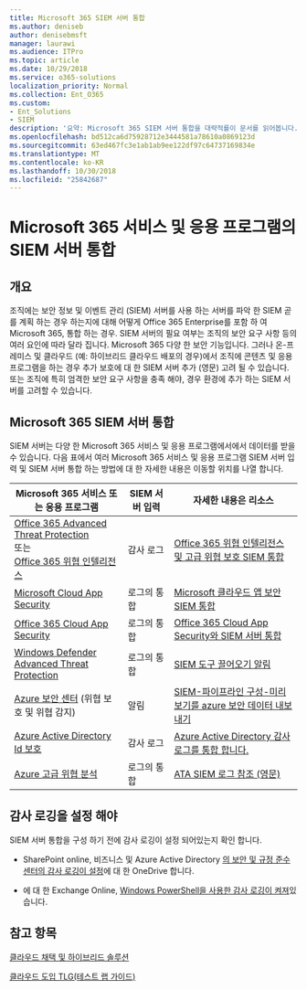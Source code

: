 ```yaml
---
title: Microsoft 365 SIEM 서버 통합
ms.author: deniseb
author: denisebmsft
manager: laurawi
ms.audience: ITPro
ms.topic: article
ms.date: 10/29/2018
ms.service: o365-solutions
localization_priority: Normal
ms.collection: Ent_O365
ms.custom:
- Ent_Solutions
- SIEM
description: '요약: Microsoft 365 SIEM 서버 통합을 대략적를이 문서를 읽어봅니다.'
ms.openlocfilehash: bd512ca6d75928712e3444581a78610a0869123d
ms.sourcegitcommit: 63ed467fc3e1ab1ab9ee122df97c64737169834e
ms.translationtype: MT
ms.contentlocale: ko-KR
ms.lasthandoff: 10/30/2018
ms.locfileid: "25842687"
---
```

# <a name="siem-server-integration-with-microsoft-365-services-and-applications"></a>Microsoft 365 서비스 및 응용 프로그램의 SIEM 서버 통합

## <a name="overview"></a>개요

조직에는 보안 정보 및 이벤트 관리 (SIEM) 서버를 사용 하는 서버를 파악 한 SIEM 곧를 계획 하는 경우 하는지에 대해 어떻게 Office 365 Enterprise를 포함 하 여 Microsoft 365, 통합 하는 경우. SIEM 서버의 필요 여부는 조직의 보안 요구 사항 등의 여러 요인에 따라 달라 집니다. Microsoft 365 다양 한 보안 기능입니다. 그러나 온-프레미스 및 클라우드 (예: 하이브리드 클라우드 배포의 경우)에서 조직에 콘텐츠 및 응용 프로그램을 하는 경우 추가 보호에 대 한 SIEM 서버 추가 (영문) 고려 될 수 있습니다. 또는 조직에 특히 엄격한 보안 요구 사항을 충족 해야, 경우 환경에 추가 하는 SIEM 서버를 고려할 수 있습니다.

## <a name="siem-server-integration-microsoft-365"></a>Microsoft 365 SIEM 서버 통합

SIEM 서버는 다양 한 Microsoft 365 서비스 및 응용 프로그램에서에서 데이터를 받을 수 있습니다. 다음 표에서 여러 Microsoft 365 서비스 및 응용 프로그램 SIEM 서버 입력 및 SIEM 서버 통합 하는 방법에 대 한 자세한 내용은 이동할 위치를 나열 합니다. 

| Microsoft 365 서비스 또는 응용 프로그램 | SIEM 서버 입력 | 자세한 내용은 리소스 |
| --- | --- | --- |
| [Office 365 Advanced Threat Protection](office-365-atp.md) <br/>   또는   <br/>[Office 365 위협 인텔리전스](office-365-ti.md) | 감사 로그 | [Office 365 위협 인텔리전스 및 고급 위협 보호 SIEM 통합](siem-integration-with-office-365-ti.md) |
| [Microsoft Cloud App Security](https://docs.microsoft.com/cloud-app-security/what-is-cloud-app-security) | 로그의 통합 | [Microsoft 클라우드 앱 보안 SIEM 통합](https://docs.microsoft.com/cloud-app-security/siem) |
| [Office 365 Cloud App Security](office-365-cas-overview.md) | 로그의 통합 | [Office 365 Cloud App Security와 SIEM 서버 통합](integrate-your-siem-server-with-office-365-cas.md) |
| [Windows Defender Advanced Threat Protection](https://docs.microsoft.com/windows/security/threat-protection/) | 로그의 통합 | [SIEM 도구 끌어오기 알림](https://docs.microsoft.com/windows/security/threat-protection/windows-defender-atp/configure-siem-windows-defender-advanced-threat-protection) |
| [Azure 보안 센터](https://docs.microsoft.com/azure/security-center/security-center-intro) (위협 보호 및 위협 감지) | 알림 | [SIEM-파이프라인 구성-미리 보기를 azure 보안 데이터 내보내기](https://docs.microsoft.com/azure/security-center/security-center-export-data-to-siem) |
| [Azure Active Directory Id 보호](https://docs.microsoft.com/azure/active-directory/identity-protection/overview) | 감사 로그 | [Azure Active Directory 감사 로그를 통합 합니다.](https://docs.microsoft.com/azure/security/security-azure-log-integration-ad) |
| [Azure 고급 위협 분석](https://docs.microsoft.com/azure/security/azure-threat-detection) | 로그의 통합 | [ATA SIEM 로그 참조 (영문)](https://docs.microsoft.com/advanced-threat-analytics/cef-format-sa) |

## <a name="audit-logging-must-be-turned-on"></a>감사 로깅을 설정 해야

SIEM 서버 통합을 구성 하기 전에 감사 로깅이 설정 되어있는지 확인 합니다. 

- SharePoint online, 비즈니스 및 Azure Active Directory [의 보안 및 규정 준수 센터의 감사 로깅이 설정](https://docs.microsoft.com/office365/securitycompliance/turn-audit-log-search-on-or-off)에 대 한 OneDrive 합니다.

- 에 대 한 Exchange Online, [Windows PowerShell을 사용한 감사 로깅이 켜져](https://docs.microsoft.com/office365/securitycompliance/enable-mailbox-auditing)있습니다.
 
## <a name="see-also"></a>참고 항목

[클라우드 채택 및 하이브리드 솔루션](https://docs.microsoft.com/office365/enterprise/cloud-adoption-and-hybrid-solutions)
  
[클라우드 도입 TLG(테스트 랩 가이드)](https://docs.microsoft.com/office365/enterprise/cloud-adoption-test-lab-guides-tlgs)


